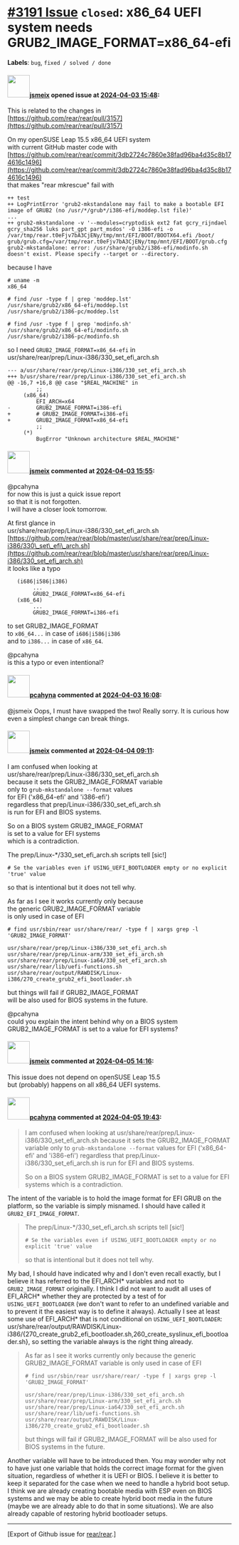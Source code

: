 [\#3191 Issue](https://github.com/rear/rear/issues/3191) `closed`: x86\_64 UEFI system needs GRUB2\_IMAGE\_FORMAT=x86\_64-efi
=============================================================================================================================

**Labels**: `bug`, `fixed / solved / done`

#### <img src="https://avatars.githubusercontent.com/u/1788608?u=925fc54e2ce01551392622446ece427f51e2f0ce&v=4" width="50">[jsmeix](https://github.com/jsmeix) opened issue at [2024-04-03 15:48](https://github.com/rear/rear/issues/3191):

This is related to the changes in  
[https://github.com/rear/rear/pull/3157](https://github.com/rear/rear/pull/3157)

On my openSUSE Leap 15.5 x86\_64 UEFI system  
with current GitHub master code with  
[https://github.com/rear/rear/commit/3db2724c7860e38fad96ba4d35c8b174616c1496](https://github.com/rear/rear/commit/3db2724c7860e38fad96ba4d35c8b174616c1496)  
that makes "rear mkrescue" fail with

    ++ test
    ++ LogPrintError 'grub2-mkstandalone may fail to make a bootable EFI image of GRUB2 (no /usr/*/grub*/i386-efi/moddep.lst file)'
    ...
    ++ grub2-mkstandalone -v '--modules=cryptodisk ext2 fat gcry_rijndael gcry_sha256 luks part_gpt part_msdos' -O i386-efi -o /var/tmp/rear.t0eFjv7bA3CjENy/tmp/mnt/EFI/BOOT/BOOTX64.efi /boot/
    grub/grub.cfg=/var/tmp/rear.t0eFjv7bA3CjENy/tmp/mnt/EFI/BOOT/grub.cfg
    grub2-mkstandalone: error: /usr/share/grub2/i386-efi/modinfo.sh doesn't exist. Please specify --target or --directory.

because I have

    # uname -m
    x86_64

    # find /usr -type f | grep 'moddep.lst'
    /usr/share/grub2/x86_64-efi/moddep.lst
    /usr/share/grub2/i386-pc/moddep.lst

    # find /usr -type f | grep 'modinfo.sh'
    /usr/share/grub2/x86_64-efi/modinfo.sh
    /usr/share/grub2/i386-pc/modinfo.sh

so I need `GRUB2_IMAGE_FORMAT=x86_64-efi` in  
usr/share/rear/prep/Linux-i386/330\_set\_efi\_arch.sh

    --- a/usr/share/rear/prep/Linux-i386/330_set_efi_arch.sh
    +++ b/usr/share/rear/prep/Linux-i386/330_set_efi_arch.sh
    @@ -16,7 +16,8 @@ case "$REAL_MACHINE" in
             ;;
         (x86_64)
             EFI_ARCH=x64
    -        GRUB2_IMAGE_FORMAT=i386-efi
    +        # GRUB2_IMAGE_FORMAT=i386-efi
    +        GRUB2_IMAGE_FORMAT=x86_64-efi
             ;;
         (*)
             BugError "Unknown architecture $REAL_MACHINE"

#### <img src="https://avatars.githubusercontent.com/u/1788608?u=925fc54e2ce01551392622446ece427f51e2f0ce&v=4" width="50">[jsmeix](https://github.com/jsmeix) commented at [2024-04-03 15:55](https://github.com/rear/rear/issues/3191#issuecomment-2034993218):

@pcahyna  
for now this is just a quick issue report  
so that it is not forgotten.  
I will have a closer look tomorrow.

At first glance in  
usr/share/rear/prep/Linux-i386/330\_set\_efi\_arch.sh  
[https://github.com/rear/rear/blob/master/usr/share/rear/prep/Linux-i386/330\_set\_efi\_arch.sh](https://github.com/rear/rear/blob/master/usr/share/rear/prep/Linux-i386/330_set_efi_arch.sh)  
it looks like a typo

       (i686|i586|i386)
            ...
            GRUB2_IMAGE_FORMAT=x86_64-efi
       (x86_64)
            ...
            GRUB2_IMAGE_FORMAT=i386-efi

to set GRUB2\_IMAGE\_FORMAT  
to `x86_64...` in case of `i686|i586|i386`  
and to `i386...` in case of `x86_64`.

@pcahyna  
is this a typo or even intentional?

#### <img src="https://avatars.githubusercontent.com/u/26300485?u=9105d243bc9f7ade463a3e52e8dd13fa67837158&v=4" width="50">[pcahyna](https://github.com/pcahyna) commented at [2024-04-03 16:08](https://github.com/rear/rear/issues/3191#issuecomment-2035019760):

@jsmeix Oops, I must have swapped the two! Really sorry. It is curious
how even a simplest change can break things.

#### <img src="https://avatars.githubusercontent.com/u/1788608?u=925fc54e2ce01551392622446ece427f51e2f0ce&v=4" width="50">[jsmeix](https://github.com/jsmeix) commented at [2024-04-04 09:11](https://github.com/rear/rear/issues/3191#issuecomment-2036618057):

I am confused when looking at  
usr/share/rear/prep/Linux-i386/330\_set\_efi\_arch.sh  
because it sets the GRUB2\_IMAGE\_FORMAT variable  
only to `grub-mkstandalone --format` values  
for EFI ('x86\_64-efi' and 'i386-efi')  
regardless that prep/Linux-i386/330\_set\_efi\_arch.sh  
is run for EFI and BIOS systems.

So on a BIOS system GRUB2\_IMAGE\_FORMAT  
is set to a value for EFI systems  
which is a contradiction.

The prep/Linux-\*/330\_set\_efi\_arch.sh scripts tell \[sic!\]

    # Se the variables even if USING_UEFI_BOOTLOADER empty or no explicit 'true' value

so that is intentional but it does not tell why.

As far as I see it works currently only because  
the generic GRUB2\_IMAGE\_FORMAT variable  
is only used in case of EFI

    # find usr/sbin/rear usr/share/rear/ -type f | xargs grep -l 'GRUB2_IMAGE_FORMAT'

    usr/share/rear/prep/Linux-i386/330_set_efi_arch.sh
    usr/share/rear/prep/Linux-arm/330_set_efi_arch.sh
    usr/share/rear/prep/Linux-ia64/330_set_efi_arch.sh
    usr/share/rear/lib/uefi-functions.sh
    usr/share/rear/output/RAWDISK/Linux-i386/270_create_grub2_efi_bootloader.sh

but things will fail if GRUB2\_IMAGE\_FORMAT  
will be also used for BIOS systems in the future.

@pcahyna  
could you explain the intent behind why on a BIOS system  
GRUB2\_IMAGE\_FORMAT is set to a value for EFI systems?

#### <img src="https://avatars.githubusercontent.com/u/1788608?u=925fc54e2ce01551392622446ece427f51e2f0ce&v=4" width="50">[jsmeix](https://github.com/jsmeix) commented at [2024-04-05 14:16](https://github.com/rear/rear/issues/3191#issuecomment-2039921140):

This issue does not depend on openSUSE Leap 15.5  
but (probably) happens on all x86\_64 UEFI systems.

#### <img src="https://avatars.githubusercontent.com/u/26300485?u=9105d243bc9f7ade463a3e52e8dd13fa67837158&v=4" width="50">[pcahyna](https://github.com/pcahyna) commented at [2024-04-05 19:43](https://github.com/rear/rear/issues/3191#issuecomment-2040521205):

> I am confused when looking at
> usr/share/rear/prep/Linux-i386/330\_set\_efi\_arch.sh because it sets
> the GRUB2\_IMAGE\_FORMAT variable only to `grub-mkstandalone --format`
> values for EFI ('x86\_64-efi' and 'i386-efi') regardless that
> prep/Linux-i386/330\_set\_efi\_arch.sh is run for EFI and BIOS
> systems.
>
> So on a BIOS system GRUB2\_IMAGE\_FORMAT is set to a value for EFI
> systems which is a contradiction.

The intent of the variable is to hold the image format for EFI GRUB on
the platform, so the variable is simply misnamed. I should have called
it `GRUB2_EFI_IMAGE_FORMAT`.

> The prep/Linux-\*/330\_set\_efi\_arch.sh scripts tell \[sic!\]
>
>     # Se the variables even if USING_UEFI_BOOTLOADER empty or no explicit 'true' value
>
> so that is intentional but it does not tell why.

My bad, I should have indicated why and I don't even recall exactly, but
I believe it has referred to the EFI\_ARCH\* variables and not to
`GRUB2_IMAGE_FORMAT` originally. I think I did not want to audit all
uses of EFI\_ARCH\* whether they are protected by a test of for
`USING_UEFI_BOOTLOADER` (we don't want to refer to an undefined variable
and to prevent it the easiest way is to define it always). Actually I
see at least some use of EFI\_ARCH\* that is not conditional on
`USING_UEFI_BOOTLOADER`:
usr/share/rear/output/RAWDISK/Linux-i386/{270\_create\_grub2\_efi\_bootloader.sh,260\_create\_syslinux\_efi\_bootloader.sh},
so setting the variable always is the right thing already.

> As far as I see it works currently only because the generic
> GRUB2\_IMAGE\_FORMAT variable is only used in case of EFI
>
>     # find usr/sbin/rear usr/share/rear/ -type f | xargs grep -l 'GRUB2_IMAGE_FORMAT'
>
>     usr/share/rear/prep/Linux-i386/330_set_efi_arch.sh
>     usr/share/rear/prep/Linux-arm/330_set_efi_arch.sh
>     usr/share/rear/prep/Linux-ia64/330_set_efi_arch.sh
>     usr/share/rear/lib/uefi-functions.sh
>     usr/share/rear/output/RAWDISK/Linux-i386/270_create_grub2_efi_bootloader.sh
>
> but things will fail if GRUB2\_IMAGE\_FORMAT will be also used for
> BIOS systems in the future.

Another variable will have to be introduced then. You may wonder why not
to have just one variable that holds the correct image format for the
given situation, regardless of whether it is UEFI or BIOS. I believe it
is better to keep it separated for the case when we need to handle a
hybrid boot setup. I think we are already creating bootable media with
ESP even on BIOS systems and we may be able to create hybrid boot media
in the future (maybe we are already able to do that in some situations).
We are also already capable of restoring hybrid bootloader setups.

------------------------------------------------------------------------

\[Export of Github issue for
[rear/rear](https://github.com/rear/rear).\]
